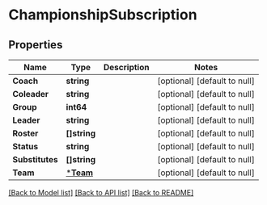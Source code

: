 # ChampionshipSubscription

## Properties
Name | Type | Description | Notes
------------ | ------------- | ------------- | -------------
**Coach** | **string** |  | [optional] [default to null]
**Coleader** | **string** |  | [optional] [default to null]
**Group** | **int64** |  | [optional] [default to null]
**Leader** | **string** |  | [optional] [default to null]
**Roster** | **[]string** |  | [optional] [default to null]
**Status** | **string** |  | [optional] [default to null]
**Substitutes** | **[]string** |  | [optional] [default to null]
**Team** | [***Team**](Team.md) |  | [optional] [default to null]

[[Back to Model list]](../README.md#documentation-for-models) [[Back to API list]](../README.md#documentation-for-api-endpoints) [[Back to README]](../README.md)


